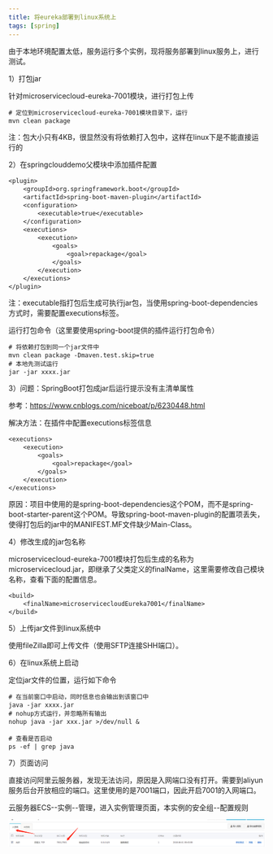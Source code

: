 ```yaml
---
title: 将eureka部署到linux系统上
tags: [spring]
---
```


由于本地环境配置太低，服务运行多个实例，现将服务部署到linux服务上，进行测试。

1）打包jar

针对microservicecloud-eureka-7001模块，进行打包上传

```
# 定位到microservicecloud-eureka-7001模块目录下，运行
mvn clean package
```

注：包大小只有4KB，很显然没有将依赖打入包中，这样在linux下是不能直接运行的

2）在springclouddemo父模块中添加插件配置

```
<plugin>
    <groupId>org.springframework.boot</groupId>
    <artifactId>spring-boot-maven-plugin</artifactId>
    <configuration>
        <executable>true</executable>
    </configuration>
    <executions>
        <execution>
            <goals>
                <goal>repackage</goal>
            </goals>
        </execution>
    </executions>
</plugin>
```

注：executable指打包后生成可执行jar包，当使用spring-boot-dependencies方式时，需要配置executions标签。

运行打包命令（这里要使用spring-boot提供的插件运行打包命令）

```
# 将依赖打包到同一个jar文件中
mvn clean package -Dmaven.test.skip=true
# 本地先测试运行
jar -jar xxxx.jar
```

3）问题：SpringBoot打包成jar后运行提示没有主清单属性

参考：https://www.cnblogs.com/niceboat/p/6230448.html

解决方法：在插件中配置executions标签信息

```
<executions>
    <execution>
        <goals>
            <goal>repackage</goal>
        </goals>
    </execution>
</executions>
```

原因：项目中使用的是spring-boot-dependencies这个POM，而不是spring-boot-starter-parent这个POM。导致spring-boot-maven-plugin的配置项丢失，使得打包后的jar中的MANIFEST.MF文件缺少Main-Class。

4）修改生成的jar包名称

microservicecloud-eureka-7001模块打包后生成的名称为microservicecloud.jar，即继承了父类定义的finalName，这里需要修改自己模块名称，查看下面的配置信息。

```
<build>
    <finalName>microservicecloudEureka7001</finalName>
</build>
```

5）上传jar文件到linux系统中

使用fileZilla即可上传文件（使用SFTP连接SHH端口）。

6）在linux系统上启动

定位jar文件的位置，运行如下命令

```
# 在当前窗口中启动，同时信息也会输出到该窗口中
java -jar xxxx.jar
# nohup方式运行，并忽略所有输出
nohup java -jar xxx.jar >/dev/null &

# 查看是否启动
ps -ef | grep java
```

7）页面访问

直接访问阿里云服务器，发现无法访问，原因是入网端口没有打开。需要到aliyun服务后台开放相应的端口。这里使用的是7001端口，因此开启7001的入网端口。

云服务器ECS--实例--管理，进入实例管理页面，本实例的安全组--配置规则

![](/images/weixin/aliyun/port/manage-instance-security-list.png)

